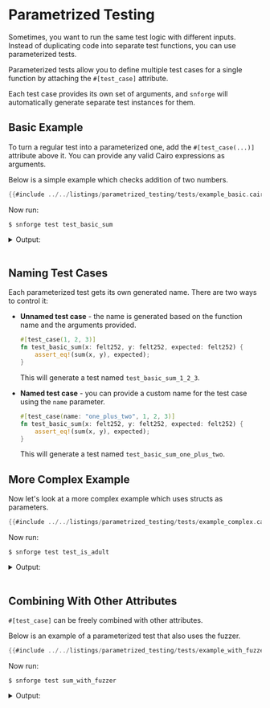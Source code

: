 # Parametrized Testing

Sometimes, you want to run the same test logic with different inputs.
Instead of duplicating code into separate test functions, you can use parameterized tests.

Parameterized tests allow you to define multiple test cases for a single function by attaching the
`#[test_case]` attribute.

Each test case provides its own set of arguments, and `snforge` will automatically generate separate test instances for them.

## Basic Example

To turn a regular test into a parameterized one, add the `#[test_case(...)]` attribute above it.
You can provide any valid Cairo expressions as arguments.

Below is a simple example which checks addition of two numbers.

```rust
{{#include ../../listings/parametrized_testing/tests/example_basic.cairo}}
```

Now run:

```shell
$ snforge test test_basic_sum
```

<details>
<summary>Output:</summary>

```shell
Collected 2 test(s) from parametrized_testing package
Running 0 test(s) from src/
Running 2 test(s) from tests/
[PASS] parametrized_testing_integrationtest::example_basic::test_basic_sum_1_2_3 ([..])
[PASS] parametrized_testing_integrationtest::example_basic::test_basic_sum_3_4_7 ([..])
Tests: 2 passed, 0 failed, 0 ignored, [..] filtered out
```
</details>
<br>

## Naming Test Cases

Each parameterized test gets its own generated name. There are two ways to control it:

 - **Unnamed test case** - the name is generated based on the function   name and the arguments provided.

    ```rust
    #[test_case(1, 2, 3)]
    fn test_basic_sum(x: felt252, y: felt252, expected: felt252) {
        assert_eq!(sum(x, y), expected);
    }
    ``` 
    This will generate a test named `test_basic_sum_1_2_3`.

 - **Named test case** - you can provide a custom name for the test case using the `name` parameter.

    ```rust
    #[test_case(name: "one_plus_two", 1, 2, 3)]
    fn test_basic_sum(x: felt252, y: felt252, expected: felt252) {
        assert_eq!(sum(x, y), expected);
    }
    ```
    This will generate a test named `test_basic_sum_one_plus_two`.

## More Complex Example

Now let's look at a more complex example which uses structs as parameters.

```rust
{{#include ../../listings/parametrized_testing/tests/example_complex.cairo}}
```

Now run:

```shell
$ snforge test test_is_adult
```

<details>
<summary>Output:</summary>

```shell
Collected 3 test(s) from parametrized_testing package
Running 3 test(s) from tests/
[PASS] parametrized_testing_integrationtest::example_complex::test_is_adult_user_name_alice_age_20_true ([..])
[PASS] parametrized_testing_integrationtest::example_complex::test_is_adult_user_name_josh_age_18_true ([..])
[PASS] parametrized_testing_integrationtest::example_complex::test_is_adult_user_name_bob_age_14_false ([..])
Running 0 test(s) from src/
Tests: 3 passed, 0 failed, 0 ignored, [..] filtered out
```
</details>
<br>

## Combining With Other Attributes

`#[test_case]` can be freely combined with other attributes.

Below is an example of a parameterized test that also uses the fuzzer.

```rust
{{#include ../../listings/parametrized_testing/tests/example_with_fuzzer.cairo}}
```

Now run:

```shell
$ snforge test sum_with_fuzzer
```

<details>
<summary>Output:</summary>

```shell
[PASS] parametrized_testing_integrationtest::example_with_fuzzer::sum_with_fuzzer_1_2_3 ([..])
[PASS] parametrized_testing_integrationtest::example_with_fuzzer::sum_with_fuzzer_3_4_7 ([..])
[FAIL] parametrized_testing_integrationtest::example_with_fuzzer::sum_with_fuzzer ([..])

Failure data:
    "assertion `sum(x, y) == expected` failed.
    sum(x, y): [..]
    expected: [..]"

Tests: 2 passed, 1 failed, 0 ignored, [..] filtered out
Fuzzer seed: [..]

Failures:
    parametrized_testing_integrationtest::example_with_fuzzer::sum_with_fuzzer
```
</details>
<br>
